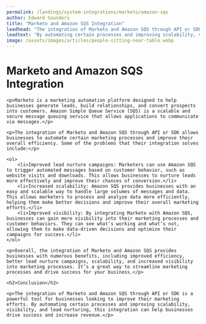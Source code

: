 ```yaml
---
permalink: /landings/system-integrations/marketo/amazon-sqs
author: Edward Saunders
title: "Marketo and Amazon SQS Integration"
leadhead: "The integration of Marketo and Amazon SQS through API or SDK is a powerful tool for businesses looking to improve their marketing efforts"
leadtext: "By automating certain processes and improving scalability, visibility, and lead nurturing, this integration can help businesses drive success and increase revenue."
image: /assets/images/articles/people-sitting-near-table.webp
---
```

<div class="arttext">
	<h1>Marketo and Amazon SQS Integration</h1>

	<p>Marketo is a marketing automation platform designed to help businesses generate leads, build relationships, and convert prospects into customers. Amazon Simple Queue Service (SQS) is a scalable and secure message queuing service that allows applications to communicate via messages.</p>

	<p>The integration of Marketo and Amazon SQS through API or SDK allows businesses to automate certain marketing processes and improve their overall efficiency. Some of the problems that their integration solves include:</p>

	<ol>
		<li>Improved lead nurture campaigns: Marketers can use Amazon SQS to trigger automated messages based on customer behavior, such as website visits and downloads. This allows businesses to nurture leads more effectively and improve their chances of conversion.</li>
		<li>Increased scalability: Amazon SQS provides businesses with an easy and scalable way to handle large volumes of messages and data. This allows marketers to process and analyze data more efficiently, helping them make better decisions and improve their overall marketing efforts.</li>
		<li>Improved visibility: By integrating Marketo with Amazon SQS, businesses can gain more visibility into their marketing processes and customer behaviors. They can see what’s working and what’s not, allowing them to make data-driven decisions and optimize their campaigns for success.</li>
	</ol>

	<p>Overall, the integration of Marketo and Amazon SQS provides businesses with numerous benefits, including improved efficiency, better lead nurture campaigns, scalability, and increased visibility into marketing processes. It’s a great way to streamline marketing processes and drive success for your business.</p>

	<h2>Conclusion</h2>

	<p>The integration of Marketo and Amazon SQS through API or SDK is a powerful tool for businesses looking to improve their marketing efforts. By automating certain processes and improving scalability, visibility, and lead nurturing, this integration can help businesses drive success and increase revenue.</p>

</div>